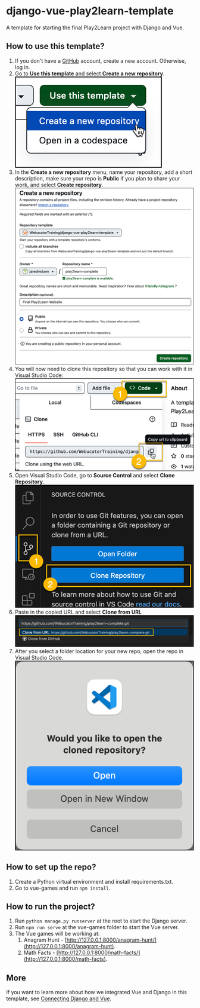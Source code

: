 # django-vue-play2learn-template

A template for starting the final Play2Learn project with Django and Vue.

## How to use this template?

1. If you don't have a [GitHub](https://github.com/) account, create a new account. Otherwise, log in.
2. Go to **Use this template** and select **Create a new repository**.
   ![use template](static/read-me-images/use-template.png)
3. In the **Create a new repository** menu, name your repository, add a short description, make sure your repo is **Public** if you plan to share your work, and select **Create repository**.
   ![create repo](static/read-me-images/create-repo.png)
4. You will now need to clone this repository so that you can work with it in Visual Studio Code:
   ![clone repo](static/read-me-images/clone-repo.png)
5. Open Visual Studio Code, go to **Source Control** and select **Clone Repository**.
   ![vs-code-clone](static/read-me-images/vs-code-clone.png)
6. Paste in the copied URL and select **Clone from URL**
   ![clone from url](static/read-me-images/clone-from-url.png)
7. After you select a folder location for your new repo, open the repo in Visual Studio Code.
   ![open repo](static/read-me-images/open-repo.png)

## How to set up the repo?

1. Create a Python virtual environment and install requirements.txt.
2. Go to vue-games and run `npm install`.

## How to run the project?

1. Run `python manage.py runserver` at the root to start the Django server.
2. Run `npm run serve` at the vue-games folder to start the Vue server.
3. The Vue games will be working at:
   1. Anagram Hunt - [http://127.0.0.1:8000/anagram-hunt/](http://127.0.0.1:8000/anagram-hunt).
   2. Math Facts - [http://127.0.0.1:8000/math-facts/](http://127.0.0.1:8000/math-facts).

## More

If you want to learn more about how we integrated Vue and Django in this template, see [Connecting Django and Vue](https://www.webucator.com/article/connecting-django-and-vue/).
